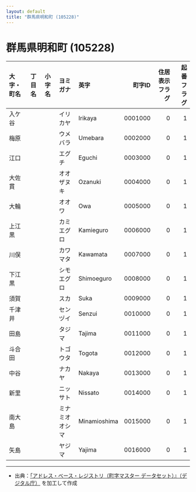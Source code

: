 ```yaml
---
layout: default
title: "群馬県明和町 (105228)"
---
```


# 群馬県明和町 (105228)

| 大字・町名 | 丁目名 | 小字名 | ヨミガナ | 英字 | 町字ID | 住居表示フラグ | 起番フラグ |
|:--------|:------|:------|:-----------------|:---------------------|--------:|----------:|--------:|
| 入ケ谷 |  |  | イリカヤ | Irikaya | 0001000 | 0 | 1 |
| 梅原 |  |  | ウメバラ | Umebara | 0002000 | 0 | 1 |
| 江口 |  |  | エグチ | Eguchi | 0003000 | 0 | 1 |
| 大佐貫 |  |  | オオザヌキ | Ozanuki | 0004000 | 0 | 1 |
| 大輪 |  |  | オオワ | Owa | 0005000 | 0 | 1 |
| 上江黒 |  |  | カミエグロ | Kamieguro | 0006000 | 0 | 1 |
| 川俣 |  |  | カワマタ | Kawamata | 0007000 | 0 | 1 |
| 下江黒 |  |  | シモエグロ | Shimoeguro | 0008000 | 0 | 1 |
| 須賀 |  |  | スカ | Suka | 0009000 | 0 | 1 |
| 千津井 |  |  | センヅイ | Senzui | 0010000 | 0 | 1 |
| 田島 |  |  | タジマ | Tajima | 0011000 | 0 | 1 |
| 斗合田 |  |  | トゴウタ | Togota | 0012000 | 0 | 1 |
| 中谷 |  |  | ナカヤ | Nakaya | 0013000 | 0 | 1 |
| 新里 |  |  | ニッサト | Nissato | 0014000 | 0 | 1 |
| 南大島 |  |  | ミナミオオシマ | Minamioshima | 0015000 | 0 | 1 |
| 矢島 |  |  | ヤジマ | Yajima | 0016000 | 0 | 1 |

---

- 出典：[「アドレス・ベース・レジストリ（町字マスター データセット）』（デジタル庁）](https://www.digital.go.jp/policies/base_registry_address/) を加工して作成
